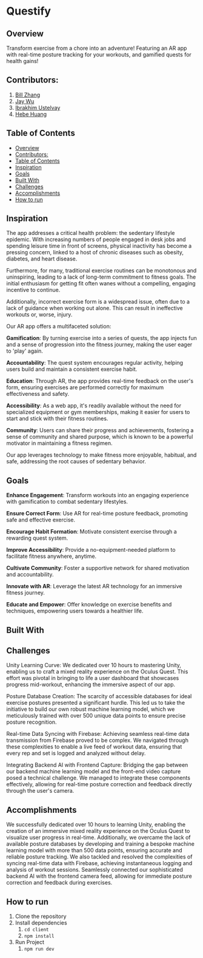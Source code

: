 # Questify

## Overview
Transform exercise from a chore into an adventure! Featuring an AR app with real-time posture tracking for your workouts, and gamified quests for health gains!

## Contributors:
1.  [Bill Zhang](mailto:billzhangsc@gmail.com)
2.  [Jay Wu](mailto:jayqwu@gmail.com)
3.  [Ibrakhim Ustelvay](mailto:randizzys@gmail.com)
4.  [Hebe Huang](mailto:hebe383h@gmail.com)

## Table of Contents
  - [Overview](#overview)
  - [Contributors:](#contributors)
  - [Table of Contents](#table-of-contents)
  - [Inspiration](#inspiration)
  - [Goals](#goals)
  - [Built With](#built-with)
  - [Challenges](#challenges)
  - [Accomplishments](#accomplishments)
  - [How to run](#how-to-run)

## Inspiration
The app addresses a critical health problem: the sedentary lifestyle epidemic. With increasing numbers of people engaged in desk jobs and spending leisure time in front of screens, physical inactivity has become a pressing concern, linked to a host of chronic diseases such as obesity, diabetes, and heart disease.

Furthermore, for many, traditional exercise routines can be monotonous and uninspiring, leading to a lack of long-term commitment to fitness goals. The initial enthusiasm for getting fit often wanes without a compelling, engaging incentive to continue.

Additionally, incorrect exercise form is a widespread issue, often due to a lack of guidance when working out alone. This can result in ineffective workouts or, worse, injury.

Our AR app offers a multifaceted solution:

**Gamification**: By turning exercise into a series of quests, the app injects fun and a sense of progression into the fitness journey, making the user eager to 'play' again.

**Accountability**: The quest system encourages regular activity, helping users build and maintain a consistent exercise habit.

**Education**: Through AR, the app provides real-time feedback on the user's form, ensuring exercises are performed correctly for maximum effectiveness and safety.

**Accessibility**: As a web app, it's readily available without the need for specialized equipment or gym memberships, making it easier for users to start and stick with their fitness routines.

**Community**: Users can share their progress and achievements, fostering a sense of community and shared purpose, which is known to be a powerful motivator in maintaining a fitness regimen.

Our app leverages technology to make fitness more enjoyable, habitual, and safe, addressing the root causes of sedentary behavior.

## Goals
**Enhance Engagement**: Transform workouts into an engaging experience with gamification to combat sedentary lifestyles.

**Ensure Correct Form**: Use AR for real-time posture feedback, promoting safe and effective exercise.

**Encourage Habit Formation**: Motivate consistent exercise through a rewarding quest system.

**Improve Accessibility**: Provide a no-equipment-needed platform to facilitate fitness anywhere, anytime.

**Cultivate Community**: Foster a supportive network for shared motivation and accountability.

**Innovate with AR**: Leverage the latest AR technology for an immersive fitness journey.

**Educate and Empower**: Offer knowledge on exercise benefits and techniques, empowering users towards a healthier life.

## Built With

## Challenges
Unity Learning Curve: We dedicated over 10 hours to mastering Unity, enabling us to craft a mixed reality experience on the Oculus Quest. This effort was pivotal in bringing to life a user dashboard that showcases progress mid-workout, enhancing the immersive aspect of our app.

Posture Database Creation: The scarcity of accessible databases for ideal exercise postures presented a significant hurdle. This led us to take the initiative to build our own robust machine learning model, which we meticulously trained with over 500 unique data points to ensure precise posture recognition.

Real-time Data Syncing with Firebase: Achieving seamless real-time data transmission from Firebase proved to be complex. We navigated through these complexities to enable a live feed of workout data, ensuring that every rep and set is logged and analyzed without delay.

Integrating Backend AI with Frontend Capture: Bridging the gap between our backend machine learning model and the front-end video capture posed a technical challenge. We managed to integrate these components effectively, allowing for real-time posture correction and feedback directly through the user's camera.

## Accomplishments
We successfully dedicated over 10 hours to learning Unity, enabling the creation of an immersive mixed reality experience on the Oculus Quest to visualize user progress in real-time. Additionally, we overcame the lack of available posture databases by developing and training a bespoke machine learning model with more than 500 data points, ensuring accurate and reliable posture tracking. We also tackled and resolved the complexities of syncing real-time data with Firebase, achieving instantaneous logging and analysis of workout sessions. Seamlessly connected our sophisticated backend AI with the frontend camera feed, allowing for immediate posture correction and feedback during exercises.

## How to run
1. Clone the repository
2. Install dependencies
   1. `cd client`
   2. `npm install`
3. Run Project
   1. `npm run dev`


